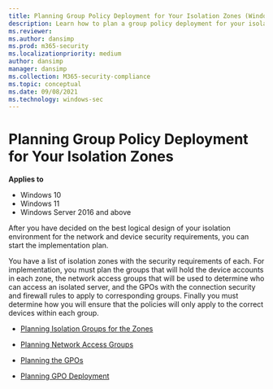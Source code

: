 ```yaml
---
title: Planning Group Policy Deployment for Your Isolation Zones (Windows)
description: Learn how to plan a group policy deployment for your isolation zones after you determine the best logical design for your isolation environment.
ms.reviewer: 
ms.author: dansimp
ms.prod: m365-security
ms.localizationpriority: medium
author: dansimp
manager: dansimp
ms.collection: M365-security-compliance
ms.topic: conceptual
ms.date: 09/08/2021
ms.technology: windows-sec
---
```


# Planning Group Policy Deployment for Your Isolation Zones

**Applies to**
-   Windows 10
-   Windows 11
-   Windows Server 2016 and above

After you have decided on the best logical design of your isolation environment for the network and device security requirements, you can start the implementation plan.

You have a list of isolation zones with the security requirements of each. For implementation, you must plan the groups that will hold the device accounts in each zone, the network access groups that will be used to determine who can access an isolated server, and the GPOs with the connection security and firewall rules to apply to corresponding groups. Finally you must determine how you will ensure that the policies will only apply to the correct devices within each group.

-   [Planning Isolation Groups for the Zones](planning-isolation-groups-for-the-zones.md)

-   [Planning Network Access Groups](planning-network-access-groups.md)

-   [Planning the GPOs](planning-the-gpos.md)

-   [Planning GPO Deployment](planning-gpo-deployment.md)
